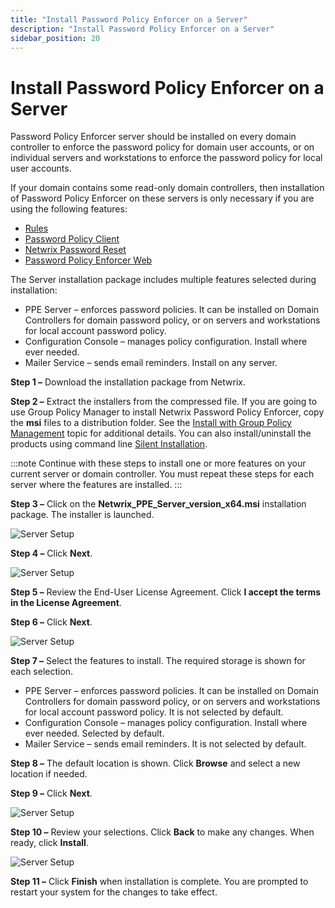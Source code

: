 ```yaml
---
title: "Install Password Policy Enforcer on a Server"
description: "Install Password Policy Enforcer on a Server"
sidebar_position: 20
---
```


# Install Password Policy Enforcer on a Server

Password Policy Enforcer server should be installed on every domain controller to enforce the
password policy for domain user accounts, or on individual servers and workstations to enforce the
password policy for local user accounts.

If your domain contains some read-only domain controllers, then installation of Password Policy
Enforcer on these servers is only necessary if you are using the following features:

- [Rules](/docs/passwordpolicyenforcer/11.1/admin/manage-policies/rules/rules.md)
- [Password Policy Client](/docs/passwordpolicyenforcer/11.1/admin/password-policy-client/password_policy_client.md)
- [Netwrix Password Reset](https://helpcenter.netwrix.com/category/passwordreset)
- [Password Policy Enforcer Web](/docs/passwordpolicyenforcer/11.1/web-overview/web_overview.md)

The Server installation package includes multiple features selected during installation:

- PPE Server – enforces password policies. It can be installed on Domain Controllers for domain
  password policy, or on servers and workstations for local account password policy.
- Configuration Console – manages policy configuration. Install where ever needed.
- Mailer Service – sends email reminders. Install on any server.

**Step 1 –** Download the installation package from Netwrix.

**Step 2 –** Extract the installers from the compressed file. If you are going to use Group Policy
Manager to install Netwrix Password Policy Enforcer, copy the **msi** files to a distribution
folder. See the [Install with Group Policy Management](/docs/passwordpolicyenforcer/11.1/installation/installationgpm.md) topic for additional
details. You can also install/uninstall the products using command line
[Silent Installation](/docs/passwordpolicyenforcer/11.1/admin/command_line_interface.md#silent-installation).

:::note
Continue with these steps to install one or more features on your current server or domain
controller. You must repeat these steps for each server where the features are installed.
:::


**Step 3 –** Click on the **Netwrix_PPE_Server_version_x64.msi** installation package. The
installer is launched.

![Server Setup](/images/passwordpolicyenforcer/11.1/install/serversetup1.webp)

**Step 4 –** Click **Next**.

![Server Setup](/images/passwordpolicyenforcer/11.1/install/serversetup2.webp)

**Step 5 –** Review the End-User License Agreement. Click **I accept the terms in the License
Agreement**.

**Step 6 –** Click **Next**.

![Server Setup](/images/passwordpolicyenforcer/11.1/install/serversetup3.webp)

**Step 7 –** Select the features to install. The required storage is shown for each selection.

- PPE Server – enforces password policies. It can be installed on Domain Controllers for domain
  password policy, or on servers and workstations for local account password policy. It is not
  selected by default.
- Configuration Console – manages policy configuration. Install where ever needed. Selected by
  default.
- Mailer Service – sends email reminders. It is not selected by default.

**Step 8 –** The default location is shown. Click **Browse** and select a new location if needed.

**Step 9 –** Click **Next**.

![Server Setup](/images/passwordpolicyenforcer/11.1/install/serversetup4.webp)

**Step 10 –** Review your selections. Click **Back** to make any changes. When ready, click
**Install**.

![Server Setup](/images/passwordpolicyenforcer/11.1/install/serversetup5.webp)

**Step 11 –** Click **Finish** when installation is complete. You are prompted to restart your
system for the changes to take effect.
